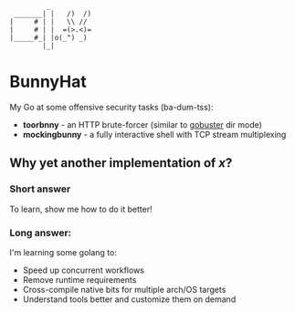 	         _
	 _______| |   /)  /)
	|     # | |   \\ //
	|     # | |  =(>.<)=
	|_____#_| |o(_") _)
	        |_|

# BunnyHat

My Go at some offensive security tasks (ba-dum-tss):

- **toorbnny** - an HTTP brute-forcer (similar to [gobuster](https://github.com/OJ/gobuster) dir mode)
- **mockingbunny** - a fully interactive shell with TCP stream multiplexing

## Why yet another implementation of *x*?

### Short answer

To learn, show me how to do it better!

### Long answer:

I'm learning some golang to:
- Speed up concurrent workflows
- Remove runtime requirements
- Cross-compile native bits for multiple arch/OS targets
- Understand tools better and customize them on demand
